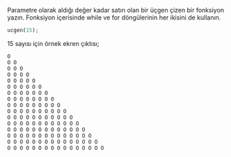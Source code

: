 Parametre olarak aldığı değer kadar satırı olan bir üçgen çizen bir fonksiyon yazın.
Fonksiyon içerisinde while ve for döngülerinin her ikisini de kullanın.

````php 
ucgen(15);
````
15 sayısı için örnek ekren çıktısı;

```
O
O O
O O O
O O O O
O O O O O
O O O O O O
O O O O O O O
O O O O O O O O
O O O O O O O O O
O O O O O O O O O O
O O O O O O O O O O O
O O O O O O O O O O O O
O O O O O O O O O O O O O
O O O O O O O O O O O O O O
O O O O O O O O O O O O O O O
O O O O O O O O O O O O O O O O
```
